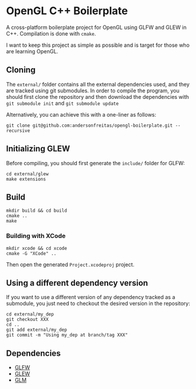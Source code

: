 # OpenGL C++ Boilerplate

A cross-platform boilerplate project for OpenGL using GLFW and GLEW in C++. Compilation is done with `cmake`.

I want to keep this project as simple as possible and is target for those who are learning OpenGL.

## Cloning

The `external/` folder contains all the external dependencies used, and they are tracked using git submodules. In order to compile the program, you should first clone the repository and then download the dependencies with `git submodule init` and `git submodule update`

Alternatively, you can achieve this with a one-liner as follows:

    git clone git@github.com:andersonfreitas/opengl-boilerplate.git --recursive

## Initializing GLEW

Before compiling, you should first generate the `include/` folder for GLFW:

    cd external/glew
    make extensions

## Build

    mkdir build && cd build
    cmake ..
    make

### Building with XCode

    mkdir xcode && cd xcode
    cmake -G "XCode" ..

Then open the generated `Project.xcodeproj` project.

## Using a different dependency version

If you want to use a different version of any dependency tracked as a submodule, you just need to checkout the desired version in the repository:

    cd external/my_dep
    git checkout XXX
    cd ..
    git add external/my_dep
    git commit -m "Using my_dep at branch/tag XXX"

## Dependencies

 * [GLFW](https://github.com/glfw/glfw)
 * [GLEW](http://github.com/nigels-com/glew.git)
 * [GLM](https://github.com/g-truc/glm)
